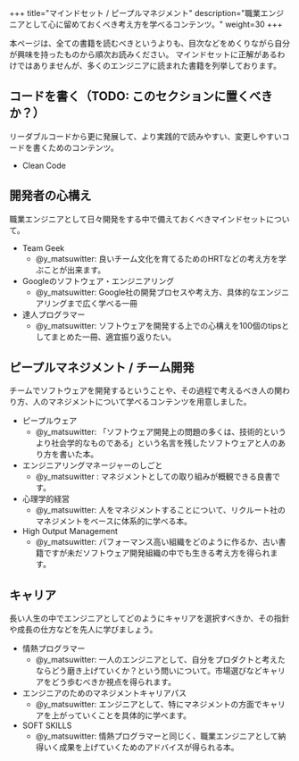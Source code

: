 +++
title="マインドセット / ピープルマネジメント"
description="職業エンジニアとして心に留めておくべき考え方を学べるコンテンツ。"
weight=30
+++

本ページは、全ての書籍を読むべきというよりも、目次などをめくりながら自分が興味を持ったものから順次お読みください。
マインドセットに正解があるわけではありませんが、多くのエンジニアに読まれた書籍を列挙しております。

## コードを書く（TODO: このセクションに置くべきか？）
リーダブルコードから更に発展して、より実践的で読みやすい、変更しやすいコードを書くためのコンテンツ。

- Clean Code

## 開発者の心構え
職業エンジニアとして日々開発をする中で備えておくべきマインドセットについて。

- Team Geek
    - @y_matsuwitter: 良いチーム文化を育てるためのHRTなどの考え方を学ぶことが出来ます。
- Googleのソフトウェア・エンジニアリング
    - @y_matsuwitter: Google社の開発プロセスや考え方、具体的なエンジニアリングまで広く学べる一冊
- 達人プログラマー
    - @y_matsuwitter: ソフトウェアを開発する上での心構えを100個のtipsとしてまとめた一冊、適宜振り返りたい。

## ピープルマネジメント / チーム開発
チームでソフトウェアを開発するということや、その過程で考えるべき人の関わり方、人のマネジメントについて学べるコンテンツを用意しました。

- ピープルウェア
    - @y_matsuwitter: 「ソフトウェア開発上の問題の多くは、技術的というより社会学的なものである」という名言を残したソフトウェアと人のあり方を書いた本。
- エンジニアリングマネージャーのしごと
    - @y_matsuwitter : マネジメントとしての取り組みが概観できる良書です。
- 心理学的経営
    - @y_matsuwitter: 人をマネジメントすることについて、リクルート社のマネジメントをベースに体系的に学べる本。
- High Output Management
    - @y_matsuwitter: パフォーマンス高い組織をどのように作るか、古い書籍ですが未だソフトウェア開発組織の中でも生きる考え方を得られます。

## キャリア
長い人生の中でエンジニアとしてどのようにキャリアを選択すべきか、その指針や成長の仕方などを先人に学びましょう。

- 情熱プログラマー
    - @y_matsuwitter: 一人のエンジニアとして、自分をプロダクトと考えたならどう磨き上げていくか？という問いについて。市場選びなどキャリアをどう歩むべきか視点を得られます。
- エンジニアのためのマネジメントキャリアパス
    - @y_matsuwitter: エンジニアとして、特にマネジメントの方面でキャリアを上がっていくことを具体的に学べます。
- SOFT SKILLS
    - @y_matsuwitter: 情熱プログラマーと同じく、職業エンジニアとして納得いく成果を上げていくためのアドバイスが得られる本。
